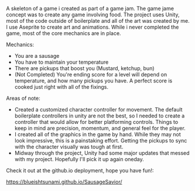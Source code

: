 A skeleton of a game i created as part of a game jam. The game jame concept was to create any game involving food. The project uses Unity, most of the code outside of boilerplate and all of the art was created by me. I use Aseprite to create art and animations. While i never completed the game, most of the core mechanics are in place. 

Mechanics: 
- You are a sausage
- You have to maintain your temperature
- There are pickups that boost you (Mustard, ketchup, bun)
- (Not Completed) You're ending score for a level will depend on temperature, and how many pickups you have. A perfect score is cooked just right with all of the fixings. 

Areas of note: 
- Created a customized character controller for movement. The default boilerplate controllers in unity are not the best, so I needed to create a controller that would allow for better platforming controls. Things to keep in mind are precision, momentum, and general feel for the player.
-  I created all of the graphics in the game by hand. While they may not look impressive, this is a painstaking effort. Getting the pickups to sync with the character visually was tough at first.
-  Midway through the project, Unity had some major updates that messed with my project. Hopefully I'll pick it up again oneday. 

Check it out at the github.io deployment, hope you have fun!: 

https://blueishtsunami.github.io/SausageSavior/
